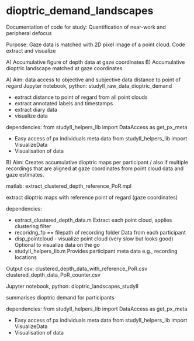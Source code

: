 # dioptric_demand_landscapes

Documentation of code for study: Quantification of near-work and peripheral defocus 

Purpose: Gaze data is matched with 2D pixel image of a point cloud. Code extract and visualize

A)	Accumulative figure of depth data at gaze coordinates 
B)	Accumulative dioptric landscape matched at gaze coordinates

A) Aim: data access to objective and subjective data distance to point of regard 
Jupyter notebook, python: studyII_raw_data_dioptric_demand 
-	extract distance to point of regard from all point clouds
-	extract annotated labels and timestamps 
-	extract diary data 
-	visualize data 

dependencies:
from studyII_helpers_lib import DataAccess as get_px_meta
-	Easy access of px individuals meta data 
from studyII_helpers_lib import VisualizeData
-	Visualisation of data 

B)  Aim: Creates accumulative dioptric maps per participant / also if multiple recordings that are aligned at gaze coordinates from point cloud data and gaze estimates.  

matlab: extract_clustered_depth_reference_PoR.mpl 

extract dioptric maps with reference point of regard (gaze coordinates)

dependencies:
- extract_clustered_depth_data.m
Extract each point cloud, applies clustering filter
- recoridng_fp == filepath of recording folder 
Data from each participant 
- disp_pointcloud - visualize point cloud (very slow but looks good) 
Optional to visualize data on the go 
- studyII_helpers_lib.m
Provides participant meta data e.g., recording locations

Output csv: 
clustered_depth_data_with_reference_PoR.csv
clustered_depth_data_PoR_counter.csv

Jupyter notebook, python: dioptric_landscapes_studyII 

summarises dioptric demand for participants

dependencies:
from studyII_helpers_lib import DataAccess as get_px_meta
-	Easy access of px individuals meta data 
from studyII_helpers_lib import VisualizeData
-	Visualisation of data 

